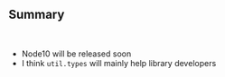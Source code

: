 ## Summary

<br />

* Node10 will be released soon
* I think `util.types` will mainly help library developers
